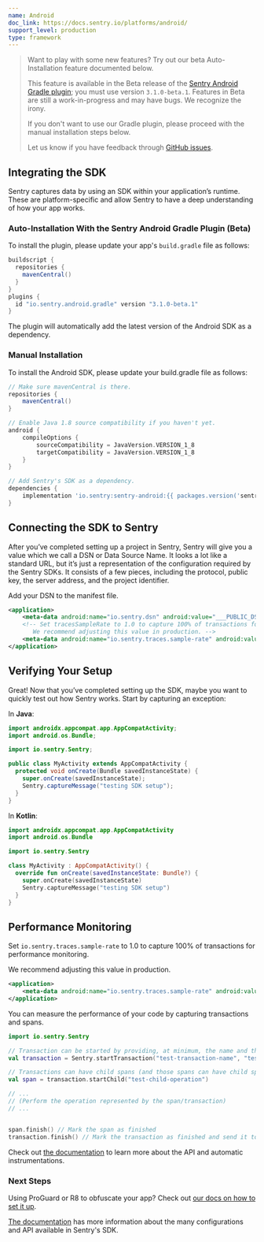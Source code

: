 ```yaml
---
name: Android
doc_link: https://docs.sentry.io/platforms/android/
support_level: production
type: framework
---
```


> Want to play with some new features? Try out our beta Auto-Installation feature documented below.
>  
> This feature is available in the Beta release of the [Sentry Android Gradle plugin](https://docs.sentry.io/platforms/android/gradle/); you must use version `3.1.0-beta.1`. Features in Beta are still a work-in-progress and may have bugs. We recognize the irony.
>
> If you don't want to use our Gradle plugin, please proceed with the manual installation steps below.
>
> Let us know if you have feedback through [GitHub issues](https://github.com/getsentry/sentry-android-gradle-plugin/issues/).

## Integrating the SDK

Sentry captures data by using an SDK within your application’s runtime. These are platform-specific and allow Sentry to have a deep understanding of how your app works.

### Auto-Installation With the Sentry Android Gradle Plugin (Beta)

To install the plugin, please update your app's `build.gradle` file as follows:

```groovy
buildscript {
  repositories {
    mavenCentral()
  }
}
plugins {
  id "io.sentry.android.gradle" version "3.1.0-beta.1"
}
```

The plugin will automatically add the latest version of the Android SDK as a dependency.

### Manual Installation

To install the Android SDK, please update your build.gradle file as follows:

```groovy
// Make sure mavenCentral is there.
repositories {
    mavenCentral()
}

// Enable Java 1.8 source compatibility if you haven't yet.
android {
    compileOptions {
        sourceCompatibility = JavaVersion.VERSION_1_8
        targetCompatibility = JavaVersion.VERSION_1_8
    }
}

// Add Sentry's SDK as a dependency.
dependencies {
    implementation 'io.sentry:sentry-android:{{ packages.version('sentry.java.android', '4.0.0') }}'
}
```

## Connecting the SDK to Sentry

After you’ve completed setting up a project in Sentry, Sentry will give you a value which we call a DSN or Data Source Name. It looks a lot like a standard URL, but it’s just a representation of the configuration required by the Sentry SDKs. It consists of a few pieces, including the protocol, public key, the server address, and the project identifier.

Add your DSN to the manifest file.

```xml {filename:AndroidManifest.xml}
<application>
    <meta-data android:name="io.sentry.dsn" android:value="___PUBLIC_DSN___" />
    <!-- Set tracesSampleRate to 1.0 to capture 100% of transactions for performance monitoring.
       We recommend adjusting this value in production. -->
    <meta-data android:name="io.sentry.traces.sample-rate" android:value="1.0" />
</application>
```

## Verifying Your Setup

Great! Now that you’ve completed setting up the SDK, maybe you want to quickly test out how Sentry works. Start by capturing an exception:

In **Java**:

```java
import androidx.appcompat.app.AppCompatActivity;
import android.os.Bundle;

import io.sentry.Sentry;

public class MyActivity extends AppCompatActivity {
  protected void onCreate(Bundle savedInstanceState) {
    super.onCreate(savedInstanceState);
    Sentry.captureMessage("testing SDK setup");
  }
}
```

In **Kotlin**:

```kotlin
import androidx.appcompat.app.AppCompatActivity
import android.os.Bundle

import io.sentry.Sentry

class MyActivity : AppCompatActivity() {
  override fun onCreate(savedInstanceState: Bundle?) {
    super.onCreate(savedInstanceState)
    Sentry.captureMessage("testing SDK setup")
  }
}
```

## Performance Monitoring

Set `io.sentry.traces.sample-rate` to 1.0 to capture 100% of transactions for performance monitoring.

We recommend adjusting this value in production.

```xml {filename:AndroidManifest.xml}
<application>
    <meta-data android:name="io.sentry.traces.sample-rate" android:value="1.0" />
</application>
```

You can measure the performance of your code by capturing transactions and spans.

```kotlin
import io.sentry.Sentry

// Transaction can be started by providing, at minimum, the name and the operation
val transaction = Sentry.startTransaction("test-transaction-name", "test-transaction-operation")

// Transactions can have child spans (and those spans can have child spans as well)
val span = transaction.startChild("test-child-operation")

// ...
// (Perform the operation represented by the span/transaction)
// ...


span.finish() // Mark the span as finished
transaction.finish() // Mark the transaction as finished and send it to Sentry
```

Check out [the documentation](https://docs.sentry.io/platforms/android/performance/instrumentation/) to learn more about the API and automatic instrumentations.

### Next Steps

Using ProGuard or R8 to obfuscate your app? Check out [our docs on how to set it up](https://docs.sentry.io/platforms/android/proguard/).

[The documentation](https://docs.sentry.io/platforms/android/configuration/) has more information about the many configurations and API available in Sentry's SDK.
